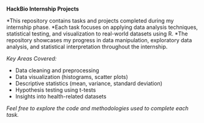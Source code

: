 ****HackBio Internship Projects****

*This repository contains tasks and projects completed during my internship phase. 
*Each task focuses on applying data analysis techniques, statistical testing, and visualization to real-world datasets using R. 
*The repository showcases my progress in data manipulation, exploratory data analysis, and statistical interpretation throughout the internship.

*Key Areas Covered:*
* Data cleaning and preprocessing
* Data visualization (histograms, scatter plots)
* Descriptive statistics (mean, variance, standard deviation)
* Hypothesis testing using t-tests
* Insights into health-related datasets

*Feel free to explore the code and methodologies used to complete each task.*
